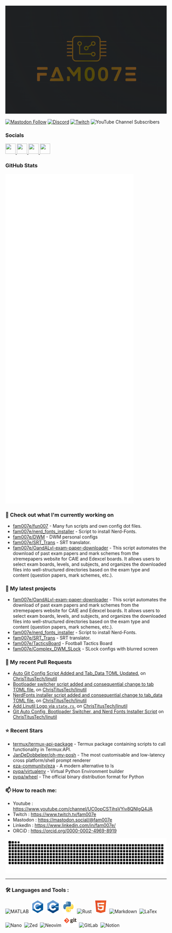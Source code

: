 <p align="center"><img src="https://raw.githubusercontent.com/fam007e/fam007e/main/fam007e-logo.png" /></p>

[![Mastodon Follow](https://img.shields.io/mastodon/follow/112207412078401577?style=for-the-badge&label=Mastodon)](https://mastodon.social/@fam007e)
[![Discord](https://img.shields.io/discord/1035001581298520074?color=7289DA&label=Discord&logo=discord&style=for-the-badge)](https://discord.gg/y3PqAQEh)
[![Twitch](https://img.shields.io/twitch/status/fam007e?logo=twitchsx&style=for-the-badge&color=0891b2&labelColor=1c1917&label=TWITCH+STATUS)](https://www.twitch.tv/fam007e)
![YouTube Channel Subscribers](https://img.shields.io/youtube/channel/subscribers/UC0opCSTihsVYiv8QNIgQ4JA)

### Socials

<p align="left"> <a href="https://www.github.com/fam007e" target="_blank" rel="noreferrer"> <picture> <source media="(prefers-color-scheme: dark)" srcset="https://raw.githubusercontent.com/danielcranney/readme-generator/main/public/icons/socials/github-dark.svg" /> <source media="(prefers-color-scheme: light)" srcset="https://raw.githubusercontent.com/danielcranney/readme-generator/main/public/icons/socials/github.svg" /> <img src="https://raw.githubusercontent.com/danielcranney/readme-generator/main/public/icons/socials/github.svg" width="32" height="32" /> </picture> </a> <a href="www.linkedin.com/in/fam007e" target="_blank" rel="noreferrer"> <picture> <source media="(prefers-color-scheme: dark)" srcset="https://raw.githubusercontent.com/danielcranney/readme-generator/main/public/icons/socials/linkedin-dark.svg" /> <source media="(prefers-color-scheme: light)" srcset="https://raw.githubusercontent.com/danielcranney/readme-generator/main/public/icons/socials/linkedin.svg" /> <img src="https://raw.githubusercontent.com/danielcranney/readme-generator/main/public/icons/socials/linkedin.svg" width="32" height="32" /> </picture> </a> <a href="https://www.youtube.com/@darkknightz007E" target="_blank" rel="noreferrer"> <picture> <source media="(prefers-color-scheme: dark)" srcset="https://raw.githubusercontent.com/danielcranney/readme-generator/main/public/icons/socials/youtube-dark.svg" /> <source media="(prefers-color-scheme: light)" srcset="https://raw.githubusercontent.com/danielcranney/readme-generator/main/public/icons/socials/youtube.svg" /> <img src="https://raw.githubusercontent.com/danielcranney/readme-generator/main/public/icons/socials/youtube.svg" width="32" height="32" /> </picture> </a> <a href="https://www.twitch.tv/fam007e" target="_blank" rel="noreferrer"> <picture> <source media="(prefers-color-scheme: dark)" srcset="https://raw.githubusercontent.com/danielcranney/readme-generator/main/public/icons/socials/twitch-dark.svg" /> <source media="(prefers-color-scheme: light)" srcset="https://raw.githubusercontent.com/danielcranney/readme-generator/main/public/icons/socials/twitch.svg" /> <img src="https://raw.githubusercontent.com/danielcranney/readme-generator/main/public/icons/socials/twitch.svg" width="32" height="32" /> </picture> </a></p>

### GitHub Stats

<p align="left"><img src="https://raw.githubusercontent.com/fam007e/fam007e/refs/heads/main/github-metrics.svg" /></p>

### 👷 Check out what I'm currently working on

- [fam007e/fun007](https://github.com/fam007e/fun007) - Many fun scripts and own config dot files.
- [fam007e/nerd_fonts_installer](https://github.com/fam007e/nerd_fonts_installer) - Script to install Nerd-Fonts.
- [fam007e/DWM](https://github.com/fam007e/DWM) - DWM personal configs
- [fam007e/SRT_Trans](https://github.com/fam007e/SRT_Trans) - SRT translator.
- [fam007e/OandALvl-exam-paper-downloader](https://github.com/fam007e/OandALvl-exam-paper-downloader) - This script automates the download of past exam papers and mark schemes from the xtremepapers website for CAIE and Edexcel boards. It allows users to select exam boards, levels, and subjects, and organizes the downloaded files into well-structured directories based on the exam type and content (question papers, mark schemes, etc.).
### 🌱 My latest projects

- [fam007e/OandALvl-exam-paper-downloader](https://github.com/fam007e/OandALvl-exam-paper-downloader) - This script automates the download of past exam papers and mark schemes from the xtremepapers website for CAIE and Edexcel boards. It allows users to select exam boards, levels, and subjects, and organizes the downloaded files into well-structured directories based on the exam type and content (question papers, mark schemes, etc.).
- [fam007e/nerd_fonts_installer](https://github.com/fam007e/nerd_fonts_installer) - Script to install Nerd-Fonts.
- [fam007e/SRT_Trans](https://github.com/fam007e/SRT_Trans) - SRT translator.
- [fam007e/TacticsBoard](https://github.com/fam007e/TacticsBoard) - Football Tactics Board
- [fam007e/Complex_DWM_SLock](https://github.com/fam007e/Complex_DWM_SLock) - SLock configs with blurred screen
### 🔨 My recent Pull Requests

- [Auto Git Config Script Added and Tab_Data TOML Updated.](https://github.com/ChrisTitusTech/linutil/pull/448) on [ChrisTitusTech/linutil](https://github.com/ChrisTitusTech/linutil)
- [Bootloader switcher script added and consequential change to tab TOML file.](https://github.com/ChrisTitusTech/linutil/pull/447) on [ChrisTitusTech/linutil](https://github.com/ChrisTitusTech/linutil)
- [NerdFonts installer script added and consequential change to tab_data TOML file.](https://github.com/ChrisTitusTech/linutil/pull/446) on [ChrisTitusTech/linutil](https://github.com/ChrisTitusTech/linutil)
- [Add Linutil Logo via `state.rs`.](https://github.com/ChrisTitusTech/linutil/pull/391) on [ChrisTitusTech/linutil](https://github.com/ChrisTitusTech/linutil)
- [Git Auto Config, Bootloader Switcher, and Nerd Fonts Installer Script](https://github.com/ChrisTitusTech/linutil/pull/390) on [ChrisTitusTech/linutil](https://github.com/ChrisTitusTech/linutil)
### ⭐ Recent Stars

- [termux/termux-api-package](https://github.com/termux/termux-api-package) - Termux package containing scripts to call functionality in Termux:API.
- [JanDeDobbeleer/oh-my-posh](https://github.com/JanDeDobbeleer/oh-my-posh) - The most customisable and low-latency cross platform/shell prompt renderer
- [eza-community/eza](https://github.com/eza-community/eza) - A modern alternative to ls
- [pypa/virtualenv](https://github.com/pypa/virtualenv) - Virtual Python Environment builder
- [pypa/wheel](https://github.com/pypa/wheel) - The official binary distribution format for Python
### 📫 How to reach me:
  - Youtube   : <https://www.youtube.com/channel/UC0opCSTihsVYiv8QNIgQ4JA>
  - Twitch    : <https://www.twitch.tv/fam007e>
  - Mastodon  : <https://mastodon.social/@fam007e>
  - LinkedIn  : <https://www.linkedin.com/in/fam007e/>
  - ORCiD     : <https://orcid.org/0000-0002-4969-8919>

<p align="center">
<picture>
  <source media="(prefers-color-scheme: dark)" srcset="https://raw.githubusercontent.com/fam007e/fam007e/output/github-contribution-grid-snake-dark.svg">
  <source media="(prefers-color-scheme: light)" srcset="https://raw.githubusercontent.com/fam007e/fam007e/output/github-contribution-grid-snake.svg">
  <img alt="github contribution grid snake animation" src="https://raw.githubusercontent.com/fam007e/fam007e/output/github-contribution-grid-snake.svg">
</picture>
</p>

---

### :hammer_and_wrench: Languages and Tools :

<div>
  <img src="https://cdn.jsdelivr.net/gh/devicons/devicon@latest/icons/matlab/matlab-original.svg" title="MATLAB" alt="MATLAB" width="40" height="40"/>&nbsp;
  <img src="https://github.com/devicons/devicon/blob/master/icons/c/c-original.svg" title="C" alt="C" width="40" height="40"/>&nbsp;
  <img src="https://github.com/devicons/devicon/blob/master/icons/cplusplus/cplusplus-original.svg" title="C++" alt="C++" width="40" height="40"/>&nbsp;
  <img src="https://github.com/devicons/devicon/blob/master/icons/python/python-original.svg" title="Python" alt="Python" width="40" height="40"/>&nbsp;
  <img src="https://cdn.jsdelivr.net/gh/devicons/devicon@latest/icons/rust/rust-original.svg" title="Rust" alt="Rust" width="40" height="40"/>&nbsp;
  <img src="https://github.com/devicons/devicon/blob/master/icons/html5/html5-original.svg" title="HTML5" alt="HTML" width="40" height="40"/>&nbsp;
  <img src="https://cdn.jsdelivr.net/gh/devicons/devicon@latest/icons/markdown/markdown-original.svg" title="Markdown" alt="Markdown" width="40" height="40"/>&nbsp;
  <img src="https://cdn.jsdelivr.net/gh/devicons/devicon@latest/icons/latex/latex-original.svg" title="LaTex" alt="LaTex" width="40" height="40"/>&nbsp;
  <img src="https://cdn.jsdelivr.net/gh/devicons/devicon@latest/icons/nano/nano-plain-wordmark.svg" title="Nano" alt="Nano" width="40" height="40"/>&nbsp;  
  <img src="https://zed.dev/_next/image?url=%2F_next%2Fstatic%2Fmedia%2Fpreview-app-logo.94468b6e.png&w=128&q=75" title="Zed" alt="Zed" width="40" height="40"/>&nbsp;
  <img src="https://cdn.jsdelivr.net/gh/devicons/devicon@latest/icons/neovim/neovim-original.svg" title="Neovim" alt="Neovim" width="40" height="40"/>&nbsp;
  <img src="https://github.com/devicons/devicon/blob/master/icons/git/git-original-wordmark.svg" title="Git" alt="Git" width="40" height="40"/>&nbsp;
  <img src="https://cdn.jsdelivr.net/gh/devicons/devicon@latest/icons/gitlab/gitlab-original.svg" title="GitLab" alt="GitLab" width="40" height="40"/>&nbsp;
  <img src="https://cdn.jsdelivr.net/gh/devicons/devicon@latest/icons/notion/notion-original.svg" title="Notion" alt="Notion" width="40" height="40"/>&nbsp;
</div>


